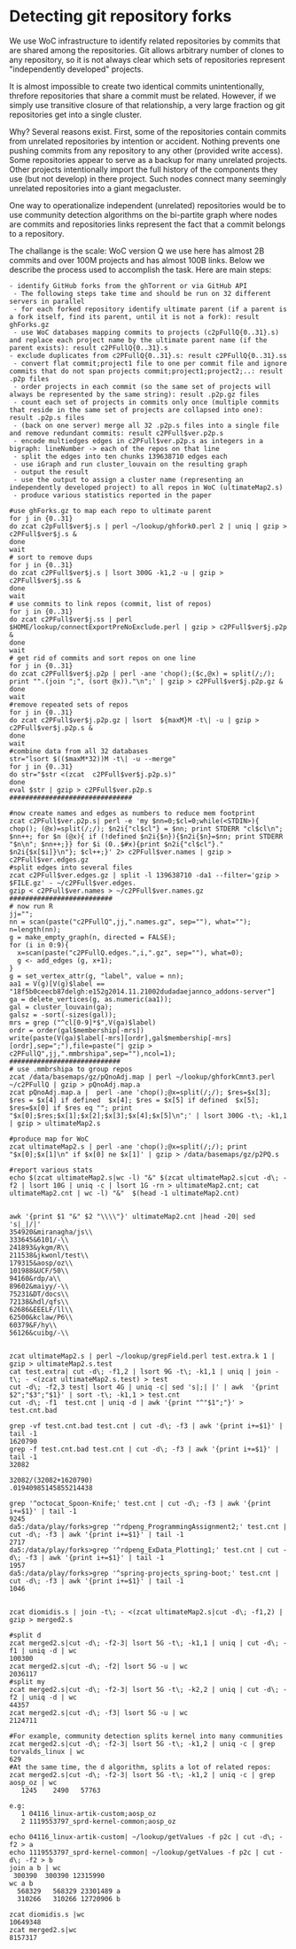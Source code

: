 # Detecting git repository forks

We use WoC infrastructure to identify related repositories by commits that 
are shared among the repositories. Git allows arbitrary number of clones to any repository, so it is 
not always clear which sets of repositories represent "independently developed" projects.

It is almost impossible to create two identical commits unintentionally, threfore 
repositories that share a commit must be related. However, if we simply use transitive 
closure of that relationship, a very large fraction og git repositories get into a single cluster.

Why? Several reasons exist. First, some of the repositories contain commits from 
unrelated repositories by intention or accident. Nothing prevents one pushing commits from any repository 
to any other (provided write access). Some repositories appear to serve as a backup for many unrelated projects. 
Other projects intentionally import the full history of the components they use (but not develop) in there project. 
Such nodes connect many seemingly unrelated repositories into a giant megacluster.

One way to operationalize independent (unrelated) repositories would be to use community detection algorithms
on the bi-partite graph where nodes are commits and repositories links represent the fact that a commit belongs to a 
repository.  


The challange is the scale: WoC version Q we use here has almost 2B commits and over 100M projects and has
almost 100B links. Below we describe the process used to accomplish the task. 
Here are main steps:

    - identify GitHub forks from the ghTorrent or via GitHub API
	 - The following steps take time and should be run on 32 different servers in parallel
	 - for each forked repository identify ultimate parent (if a parent is a fork itself, find its parent, until it is not a fork): result ghForks.gz
	 - use WoC databases mapping commits to projects (c2pFullQ{0..31}.s) and replace each project name by the ultimate parent name (if the parent exists): result c2PFullQ{0..31}.s 
    - exclude duplicates from c2PFullQ{0..31}.s: result c2PFullQ{0..31}.ss
	 - convert flat commit;project1 file to one per commit file and ignore commits that do not span projects commit;project1;project2;..: result .p2p files
	 - order projects in each commit (so the same set of projects will always be represented by the same string): result .p2p.gz files
	 - count each set of projects in commits only once (multiple commits that reside in the same set of projects are collapsed into one): result .p2p.s files
	 - (back on one server) merge all 32 .p2p.s files into a single file and remove redundant commits: result c2PFull$ver.p2p.s
	 - encode multiedges edges in c2PFull$ver.p2p.s as integers in a bigraph: lineNumber -> each of the repos on that line
	 - split the edges into ten chunks 139638710 edges each
	 - use iGraph and run cluster_louvain on the resulting graph
	 - output the result 
	 - use the output to assign a cluster name (representing an independently developed project) to all repos in WoC (ultimateMap2.s)
	 - produce various statistics reported in the paper



```
#use ghForks.gz to map each repo to ultimate parent
for j in {0..31}
do zcat c2pFull$ver$j.s | perl ~/lookup/ghfork0.perl 2 | uniq | gzip > c2PFull$ver$j.s &
done
wait
# sort to remove dups
for j in {0..31}
do zcat c2PFull$ver$j.s | lsort 300G -k1,2 -u | gzip > c2PFull$ver$j.ss &
done
wait
# use commits to link repos (commit, list of repos)
for j in {0..31}
do zcat c2PFull$ver$j.ss | perl $HOME/lookup/connectExportPreNoExclude.perl | gzip > c2PFull$ver$j.p2p & 
done
wait
# get rid of commits and sort repos on one line
for j in {0..31}
do zcat c2PFull$ver$j.p2p | perl -ane 'chop();($c,@x) = split(/;/); print "".(join ";", (sort @x))."\n";' | gzip > c2PFull$ver$j.p2p.gz &
done
wait
#remove repeated sets of repos 
for j in {0..31}
do zcat c2PFull$ver$j.p2p.gz | lsort  ${maxM}M -t\| -u | gzip > c2PFull$ver$j.p2p.s &
done
wait
#combine data from all 32 databases
str="lsort $(($maxM*32))M -t\| -u --merge"
for j in {0..31}
do str="$str <(zcat  c2PFull$ver$j.p2p.s)"
done
eval $str | gzip > c2PFull$ver.p2p.s
###############################

#now create names and edges as numbers to reduce mem footprint
zcat c2PFull$ver.p2p.s| perl -e 'my $nn=0;$cl=0;while(<STDIN>){ chop(); (@x)=split(/;/); $n2i{"cl$cl"} = $nn; print STDERR "cl$cl\n"; $nn++; for $n (@x){ if (!defined $n2i{$n}){$n2i{$n}=$nn; print STDERR "$n\n"; $nn++;}} for $i (0..$#x){print $n2i{"cl$cl"}." $n2i{$x[$i]}\n"}; $cl++;}' 2> c2PFull$ver.names | gzip > c2PFull$ver.edges.gz
#split edges into several files
zcat c2PFull$ver.edges.gz | split -l 139638710 -da1 --filter='gzip > $FILE.gz' - ~/c2PFull$ver.edges.
gzip < c2PFull$ver.names > ~/c2PFull$ver.names.gz
##########################
# now run R 
jj="";
nn = scan(paste("c2PFullQ",jj,".names.gz", sep=""), what="");
n=length(nn);
g = make_empty_graph(n, directed = FALSE);
for (i in 0:9){
  x=scan(paste("c2PFullQ.edges.",i,".gz", sep=""), what=0);
  g <- add_edges (g, x+1);
}
g = set_vertex_attr(g, "label", value = nn);
aa1 = V(g)[V(g)$label == "18f5b0ceecb87delgh:e152g2014.11.21002dudadaejannco_addons-server"]   
ga = delete_vertices(g, as.numeric(aa1));
gal = cluster_louvain(ga);
galsz = -sort(-sizes(gal));
mrs = grep ("^cl[0-9]*$",V(ga)$label)
ordr = order(gal$membership[-mrs])
write(paste(V(ga)$label[-mrs][ordr],gal$membership[-mrs][ordr],sep=";"),file=paste("| gzip > c2PFullQ",jj,".mmbrshipa",sep=""),ncol=1);
############################
# use .mmbrshipa to group repos
zcat /data/basemaps/gz/pQnoAdj.map | perl ~/lookup/ghforkCmnt3.perl ~/c2PFullQ | gzip > pQnoAdj.map.a
zcat pQnoAdj.map.a |  perl -ane 'chop();@x=split(/;/); $res=$x[3]; $res = $x[4] if defined  $x[4]; $res = $x[5] if defined  $x[5]; $res=$x[0] if $res eq ""; print "$x[0];$res;$x[1];$x[2];$x[3];$x[4];$x[5]\n";' | lsort 300G -t\; -k1,1 | gzip > ultimateMap2.s

#produce map for WoC
zcat ultimateMap2.s | perl -ane 'chop();@x=split(/;/); print "$x[0];$x[1]\n" if $x[0] ne $x[1]' | gzip > /data/basemaps/gz/p2PQ.s

#report various stats
echo $(zcat ultimateMap2.s|wc -l) "&" $(zcat ultimateMap2.s|cut -d\; -f2 | lsort 10G | uniq -c | lsort 1G -rn > ultimateMap2.cnt; cat ultimateMap2.cnt | wc -l) "&"  $(head -1 ultimateMap2.cnt)


awk '{print $1 "&" $2 "\\\\"}' ultimateMap2.cnt |head -20| sed 's|_|/|'
354920&miranagha/js\\
333645&6101/-\\
241893&ykgm/R\\
211538&jkwonl/test\\
179315&aosp/oz\\
101988&UCF/50\\
94160&rdp/a\\
89602&maiyy/-\\
75231&DT/docs\\
72138&hdl/qfs\\
62686&EEELF/ll\\
62500&kclaw/P6\\
60379&F/hy\\
56126&cuibg/-\\


zcat ultimateMap2.s | perl ~/lookup/grepField.perl test.extra.k 1 | gzip > ultimateMap2.s.test
cat test.extra| cut -d\; -f1,2 | lsort 9G -t\; -k1,1 | uniq | join -t\; - <(zcat ultimateMap2.s.test) > test
cut -d\; -f2,3 test| lsort 4G | uniq -c| sed 's|;| |' | awk  '{print $2";"$3";"$1}' | sort -t\; -k1,1 > test.cnt
cut -d\; -f1  test.cnt | uniq -d | awk '{print "^"$1";"}' > test.cnt.bad

grep -vf test.cnt.bad test.cnt | cut -d\; -f3 | awk '{print i+=$1}' | tail -1
1620790
grep -f test.cnt.bad test.cnt | cut -d\; -f3 | awk '{print i+=$1}' | tail -1
32082

32082/(32082+1620790)
.01940985145855214438

grep '^octocat_Spoon-Knife;' test.cnt | cut -d\; -f3 | awk '{print i+=$1}' | tail -1                                                                                          
9245
da5:/data/play/forks>grep '^rdpeng_ProgrammingAssignment2;' test.cnt | cut -d\; -f3 | awk '{print i+=$1}' | tail -1                                                                                
2717
da5:/data/play/forks>grep '^rdpeng_ExData_Plotting1;' test.cnt | cut -d\; -f3 | awk '{print i+=$1}' | tail -1
1957
da5:/data/play/forks>grep '^spring-projects_spring-boot;' test.cnt | cut -d\; -f3 | awk '{print i+=$1}' | tail -1
1046


zcat diomidis.s | join -t\; - <(zcat ultimateMap2.s|cut -d\; -f1,2) | gzip > merged2.s

#split d
zcat merged2.s|cut -d\; -f2-3| lsort 5G -t\; -k1,1 | uniq | cut -d\; -f1 | uniq -d | wc
100300 
zcat merged2.s|cut -d\; -f2| lsort 5G -u | wc
2036117 
#split my
zcat merged2.s|cut -d\; -f2-3| lsort 5G -t\; -k2,2 | uniq | cut -d\; -f2 | uniq -d | wc
44357
zcat merged2.s|cut -d\; -f3| lsort 5G -u | wc
2124711

#For example, community detection splits kernel into many communities 
zcat merged2.s|cut -d\; -f2-3| lsort 5G -t\; -k1,2 | uniq -c | grep torvalds_linux | wc
629
#At the same time, the d algorithm, splits a lot of related repos:
zcat merged2.s|cut -d\; -f2-3| lsort 5G -t\; -k1,2 | uniq -c | grep aosp_oz | wc  
   1245    2490   57763

e.g:   
   1 04116_linux-artik-custom;aosp_oz
   2 1119553797_sprd-kernel-common;aosp_oz

echo 04116_linux-artik-custom| ~/lookup/getValues -f p2c | cut -d\; -f2 > a
echo 1119553797_sprd-kernel-common| ~/lookup/getValues -f p2c | cut -d\; -f2 > b
join a b | wc
 300390  300390 12315990
wc a b
  568329   568329 23301489 a
  310266   310266 12720906 b

zcat diomidis.s |wc
10649348
zcat merged2.s|wc
8157317
```